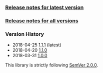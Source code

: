 ### [Release notes for latest version](latest.md)

### [Release notes for all versions](full.md)

### Version History

* 2018-04-25 [1.1.1](1.1.1.md) (latest)
* 2018-04-20 [1.1.0](1.1.0.md)
* 2018-03-31 [1.0.0](1.0.0.md)


This library is strictly following [SemVer 2.0.0](https://semver.org/spec/v2.0.0.html).